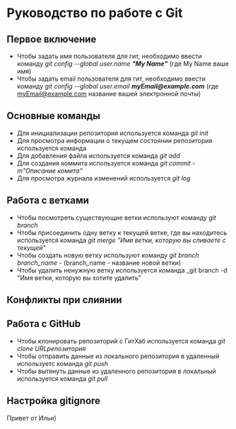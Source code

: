 # Руководство по работе с Git

## Первое включение

- Чтобы задать имя пользователя для гит, необходимо ввести команду *git config --global user.name __"My Name"__* (где My Name ваше имя)
- Чтобы задать email пользователя для гит, необходимо ввести команду *git config --global user.email __myEmail@example.com__* (где myEmail@example.com название вашей электронной почты)

## Основные команды

- Для инициализации репозитория используется команда _git init_
- Для просмотра информации о текущем состоянии репозитория используется команда 
- Для добавления файла используется команда _git add_
- Для создания коммита используется команда _git commit -m"Описание комита"_
- Для просмотра журнала изменений используется _git log_

## Работа с ветками

- Чтобы посмотреть существующие ветки используют команду _git branch_
- Чтобы присоединить одну ветку к текущей ветке, где вы находитесь используется команда _git merge "Имя ветки, которую вы сливаете с текущей"_
- Чтобы создать новую ветку используют команду _git branch branch_name_ - (branch_name - название новой ветки)
- Чтобы удалить ненужную ветку используется команда _git branch -d "Имя ветки, которую вы хотите удалить"

## Конфликты при слиянии

## Работа с GitHub

- Чтобы клонировать репозиторий с ГитХаб используется команда _git clone URLрепозитория_ 
- Чтобы отправить данные из локального репозитория в удаленный используетс команда _git push_
- Чтобы вытянуть данные из удаленного репозитория в локальный используется команда _git pull_

## Настройка gitignore

Привет от Ильи)